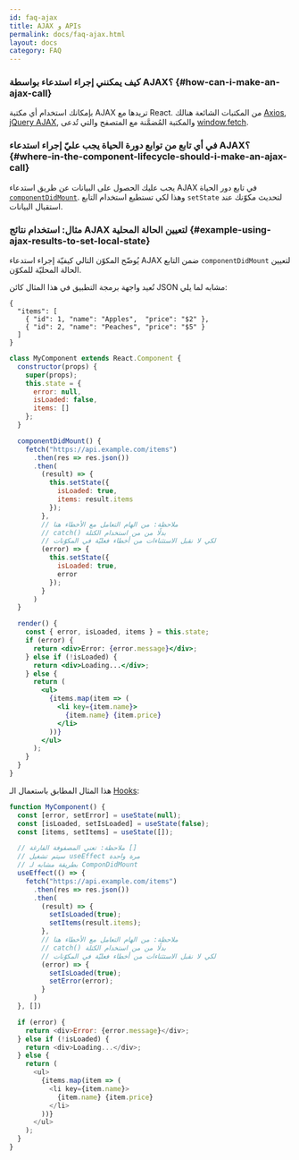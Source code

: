 ```yaml
---
id: faq-ajax
title: AJAX و APIs
permalink: docs/faq-ajax.html
layout: docs
category: FAQ
---
```

 
### كيف يمكنني إجراء استدعاء بواسطة AJAX؟ {#how-can-i-make-an-ajax-call}

بإمكانك استخدام أي مكتبة AJAX تريدها مع React. من المكتبات الشائعة هنالك [Axios](https://github.com/axios/axios), [jQuery AJAX](https://api.jquery.com/jQuery.ajax/), والمكتبة المُضمَّنة مع المتصفح والتي تُدعى [window.fetch](https://developer.mozilla.org/en-US/docs/Web/API/Fetch_API).

### في أي تابع من توابع دورة الحياة يجب عليّ إجراء استدعاء AJAX؟ {#where-in-the-component-lifecycle-should-i-make-an-ajax-call}

يجب عليك الحصول على البيانات عن طريق استدعاء AJAX في تابع دور الحياة [`componentDidMount`](/docs/react-component.html#mounting).  وهذا لكي تستطيع استخدام التابع  `setState` لتحديث مكوّنك عند استقبال البيانات.

### مثال: استخدام نتائج AJAX لتعيين الحالة المحلية {#example-using-ajax-results-to-set-local-state}

يُوضّح المكوّن التالي كيفيّة إجراء استدعاء AJAX ضمن التابع `componentDidMount` لتعيين الحالة المحليّة للمكوّن. 

تُعيد واجهة برمجة التطبيق في هذا المثال كائن JSON مشابه لما يلي:

```
{
  "items": [
    { "id": 1, "name": "Apples",  "price": "$2" },
    { "id": 2, "name": "Peaches", "price": "$5" }
  ] 
}
```

```jsx
class MyComponent extends React.Component {
  constructor(props) {
    super(props);
    this.state = {
      error: null,
      isLoaded: false,
      items: []
    };
  }

  componentDidMount() {
    fetch("https://api.example.com/items")
      .then(res => res.json())
      .then(
        (result) => {
          this.setState({
            isLoaded: true,
            items: result.items
          });
        },
       	// ملاحظة: من الهام التعامل مع الأخطاء هنا
        // catch() بدلًا من من استخدام الكتلة 
        // لكي لا نقبل الاستثناءات من أخطاء فعليّة في المكوّنات
        (error) => {
          this.setState({
            isLoaded: true,
            error
          });
        }
      )
  }

  render() {
    const { error, isLoaded, items } = this.state;
    if (error) {
      return <div>Error: {error.message}</div>;
    } else if (!isLoaded) {
      return <div>Loading...</div>;
    } else {
      return (
        <ul>
          {items.map(item => (
            <li key={item.name}>
              {item.name} {item.price}
            </li>
          ))}
        </ul>
      );
    }
  }
}
```

هذا المثال المطابق باستعمال الـ [Hooks](https://reactjs.org/docs/hooks-intro.html): 

```js
function MyComponent() {
  const [error, setError] = useState(null);
  const [isLoaded, setIsLoaded] = useState(false);
  const [items, setItems] = useState([]);

  // ملاحظة: تعني المصفوفة الفارغة []
  // سيتم تشغيل useEffect مرة واحدة
  // بطريقة مشابه لـ ComponDidMount
  useEffect(() => {
    fetch("https://api.example.com/items")
      .then(res => res.json())
      .then(
        (result) => {
          setIsLoaded(true);
          setItems(result.items);
        },
       	// ملاحظة: من الهام التعامل مع الأخطاء هنا
        // catch() بدلًا من من استخدام الكتلة 
        // لكي لا نقبل الاستثناءات من أخطاء فعليّة في المكوّنات
        (error) => {
          setIsLoaded(true);
          setError(error);
        }
      )
  }, [])

  if (error) {
    return <div>Error: {error.message}</div>;
  } else if (!isLoaded) {
    return <div>Loading...</div>;
  } else {
    return (
      <ul>
        {items.map(item => (
          <li key={item.name}>
            {item.name} {item.price}
          </li>
        ))}
      </ul>
    );
  }
}
```
